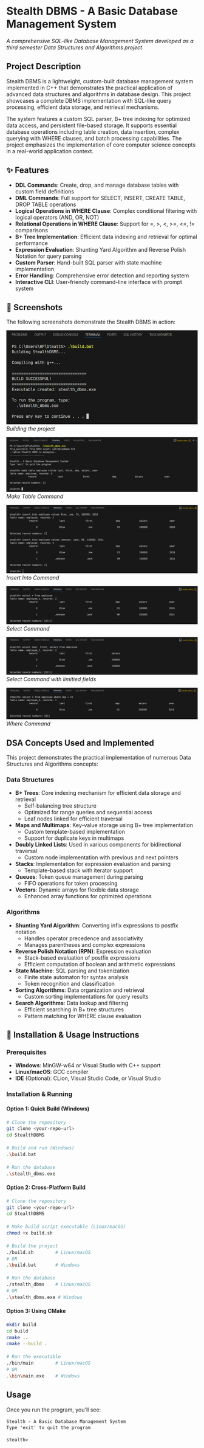 # Stealth DBMS - A Basic Database Management System

_A comprehensive SQL-like Database Management System developed as a third semester Data Structures and Algorithms project_

## Project Description

Stealth DBMS is a lightweight, custom-built database management system implemented in C++ that demonstrates the practical application of advanced data structures and algorithms in database design. This project showcases a complete DBMS implementation with SQL-like query processing, efficient data storage, and retrieval mechanisms.

The system features a custom SQL parser, B+ tree indexing for optimized data access, and persistent file-based storage. It supports essential database operations including table creation, data insertion, complex querying with WHERE clauses, and batch processing capabilities. The project emphasizes the implementation of core computer science concepts in a real-world application context.

## ✨ Features

- **DDL Commands**: Create, drop, and manage database tables with custom field definitions
- **DML Commands**: Full support for SELECT, INSERT, CREATE TABLE, DROP TABLE operations
- **Logical Operations in WHERE Clause**: Complex conditional filtering with logical operators (AND, OR, NOT)
- **Relational Operations in WHERE Clause**: Support for =, >, <, >=, <=, != comparisons
- **B+ Tree Implementation**: Efficient data indexing and retrieval for optimal performance
- **Expression Evaluation**: Shunting Yard Algorithm and Reverse Polish Notation for query parsing
- **Custom Parser**: Hand-built SQL parser with state machine implementation
- **Error Handling**: Comprehensive error detection and reporting system
- **Interactive CLI**: User-friendly command-line interface with prompt system

## 📸 Screenshots

The following screenshots demonstrate the Stealth DBMS in action:

![Screenshot 1](screenshots/Screenshot%202025-07-08%20145516.png)
_Building the project_

![Screenshot 2](screenshots/Screenshot%202025-07-08%20145646.png)
_Make Table Command_

![Screenshot 3](screenshots/Screenshot%202025-07-08%20145752.png)
_Insert Into Command_

![Screenshot 4](screenshots/Screenshot%202025-07-08%20145845.png)
_Select Command_

![Screenshot 5](screenshots/Screenshot%202025-07-08%20145934.png)
_Select Command with limitied fields_

![Screenshot 6](screenshots/Screenshot%202025-07-08%20150058.png)
_Where Command_

## DSA Concepts Used and Implemented

This project demonstrates the practical implementation of numerous Data Structures and Algorithms concepts:

### **Data Structures**

- **B+ Trees**: Core indexing mechanism for efficient data storage and retrieval
  - Self-balancing tree structure
  - Optimized for range queries and sequential access
  - Leaf nodes linked for efficient traversal
- **Maps and Multimaps**: Key-value storage using B+ tree implementation
  - Custom template-based implementation
  - Support for duplicate keys in multimaps
- **Doubly Linked Lists**: Used in various components for bidirectional traversal
  - Custom node implementation with previous and next pointers
- **Stacks**: Implementation for expression evaluation and parsing
  - Template-based stack with iterator support
- **Queues**: Token queue management during parsing
  - FIFO operations for token processing
- **Vectors**: Dynamic arrays for flexible data storage
  - Enhanced array functions for optimized operations

### **Algorithms**

- **Shunting Yard Algorithm**: Converting infix expressions to postfix notation
  - Handles operator precedence and associativity
  - Manages parentheses and complex expressions
- **Reverse Polish Notation (RPN)**: Expression evaluation
  - Stack-based evaluation of postfix expressions
  - Efficient computation of boolean and arithmetic expressions
- **State Machine**: SQL parsing and tokenization
  - Finite state automaton for syntax analysis
  - Token recognition and classification
- **Sorting Algorithms**: Data organization and retrieval
  - Custom sorting implementations for query results
- **Search Algorithms**: Data lookup and filtering
  - Efficient searching in B+ tree structures
  - Pattern matching for WHERE clause evaluation

## 🚀 Installation & Usage Instructions

### Prerequisites

- **Windows**: MinGW-w64 or Visual Studio with C++ support
- **Linux/macOS**: GCC compiler
- **IDE** (Optional): CLion, Visual Studio Code, or Visual Studio

### Installation & Running

#### Option 1: Quick Build (Windows)

```bash
# Clone the repository
git clone <your-repo-url>
cd StealthDBMS

# Build and run (Windows)
.\build.bat

# Run the database
.\stealth_dbms.exe
```

#### Option 2: Cross-Platform Build

```bash
# Clone the repository
git clone <your-repo-url>
cd StealthDBMS

# Make build script executable (Linux/macOS)
chmod +x build.sh

# Build the project
./build.sh        # Linux/macOS
# OR
.\build.bat       # Windows

# Run the database
./stealth_dbms    # Linux/macOS
# OR
.\stealth_dbms.exe # Windows
```

#### Option 3: Using CMake

```bash
mkdir build
cd build
cmake ..
cmake --build .

# Run the executable
./bin/main        # Linux/macOS
# OR
.\bin\main.exe    # Windows
```

## Usage

Once you run the program, you'll see:

```
Stealth - A Basic Database Management System
Type 'exit' to quit the program

stealth>
```
